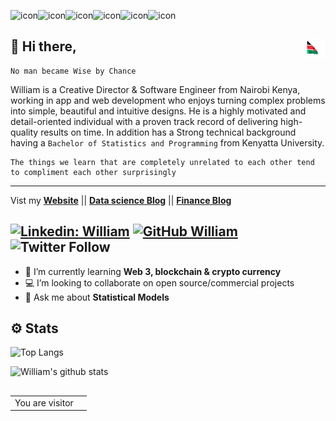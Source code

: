 <!-- ![Banner Image](https://github.com/SirWilliam254/SirWilliam254/blob/main/Banner.jpg) -->

<img src="https://techstack-generator.vercel.app/python-icon.svg" alt="icon" width="65" height="65" /><img src="https://techstack-generator.vercel.app/react-icon.svg" alt="icon" width="65" height="65" /><img src="https://techstack-generator.vercel.app/js-icon.svg" alt="icon" width="65" height="65" /><img src="https://techstack-generator.vercel.app/ts-icon.svg" alt="icon" width="65" height="65" /><img src="https://techstack-generator.vercel.app/mysql-icon.svg" alt="icon" width="65" height="65" /><img src="https://techstack-generator.vercel.app/java-icon.svg" alt="icon" width="65" height="65" />


## 👋  Hi there,<img src="flag.gif" height="30" width="30" align ="right">

```
No man became Wise by Chance
```

William is a Creative Director & Software Engineer from Nairobi Kenya, working in app and web development who enjoys turning complex problems into simple, beautiful and intuitive designs. He is a highly motivated and detail-oriented individual with a proven track record of delivering high-quality results on time.
In addition has a Strong technical background having a `Bachelor of Statistics and Programming` from Kenyatta University.

```
The things we learn that are completely unrelated to each other tend to compliment each other surprisingly
```

------------------------------------------------------------------------------------------------------------------------------------------------------
Vist my  **[Website](https://williammburu.netlify.app/)** || **[Data science Blog](https://sirwilliam254.github.io/blog/)** || **[Finance Blog](https://financea.vercel.app/)**

[![Linkedin: William](https://img.shields.io/badge/-William-blue?style=flat-square&logo=Linkedin&logoColor=white&link=https://www.linkedin.com/in/william-mburu-a3907b1a8/)](https://www.linkedin.com/in/william-mburu-a3907b1a8/)
[![GitHub William](https://img.shields.io/github/followers/SirWilliam254?label=follow&style=social)](https://github.com/SirWilliam254)
![Twitter Follow](https://img.shields.io/twitter/follow/WilliamCinemat?style=social)
---
- 🌱 I’m currently learning **Web 3, blockchain & crypto currency**
- 💻 I’m looking to collaborate on open source/commercial projects
- 💬 Ask me about **Statistical Models**       
 
## ⚙️ Stats

![Top Langs](https://github-readme-stats.vercel.app/api/top-langs/?username=SirWilliam254&hide=html,jupyter%20notebook,css,astro,ruby,scss&layout=compact&theme=dark&hide_border=true)




![William's github stats](https://github-readme-stats.vercel.app/api?username=SirWilliam254&show_icons=true,contribs&hide_border=true&theme=dark&rank_icon=github)

## 

<table>
  <tr>
    <td>You are visitor</td>
    <td><img src="https://profile-counter.glitch.me/SirWilliam254/count.svg" alt="" /></td>
  </tr>
</table>


